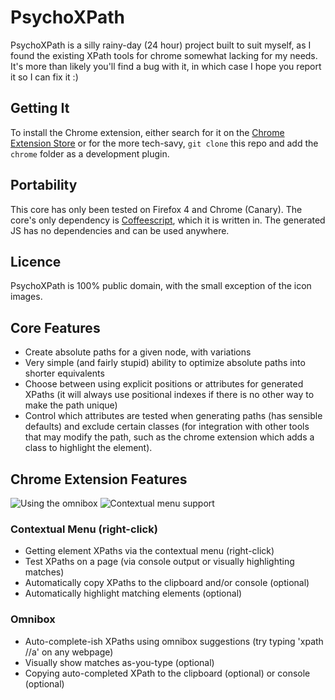 # PsychoXPath
PsychoXPath is a silly rainy-day (24 hour) project built to suit myself, as I found the existing XPath tools for chrome somewhat lacking for my needs. It's more than likely you'll find a bug with it, in which case I hope you report it so I can fix it :)

## Getting It
To install the Chrome extension, either search for it on the [Chrome Extension Store](https://chrome.google.com/webstore?hl=en&category=ext) or for the more tech-savy, `git clone` this repo and add the `chrome` folder as a development plugin.

## Portability
This core has only been tested on Firefox 4 and Chrome (Canary). The core's only dependency is [Coffeescript](http://jashkenas.github.com/coffee-script/), which it is written in. The generated JS has no dependencies and can be used anywhere.

## Licence
PsychoXPath is 100% public domain, with the small exception of the icon images.

## Core Features
- Create absolute paths for a given node, with variations
- Very simple (and fairly stupid) ability to optimize absolute paths into shorter equivalents
- Choose between using explicit positions or attributes for generated XPaths (it will always use positional indexes if there is no other way to make the path unique)
- Control which attributes are tested when generating paths (has sensible defaults) and exclude certain classes (for integration with other tools that may modify the path, such as the chrome extension which adds a class to highlight the element).

## Chrome Extension Features
![Using the omnibox](http://i.imgur.com/7T4Ux.png)
![Contextual menu support](http://i.imgur.com/HVCWH.png)

### Contextual Menu (right-click)
- Getting element XPaths via the contextual menu (right-click)
- Test XPaths on a page (via console output or visually highlighting matches)
- Automatically copy XPaths to the clipboard and/or console (optional)
- Automatically highlight matching elements (optional)

### Omnibox
- Auto-complete-ish XPaths using omnibox suggestions (try typing 'xpath //a' on any webpage)
- Visually show matches as-you-type (optional)
- Copying auto-completed XPath to the clipboard (optional) or console (optional)
